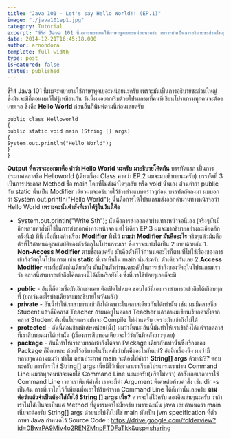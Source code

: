 ```yaml
---
title: "Java 101 - Let's say Hello World!! (EP.1)"
image: "./java101ep1.jpg"
category: Tutorial
excerpt: "ซีรีส์ Java 101 นี้ผมจะพยายามใช้ภาษาพูดเยอะหน่อยนะครับ เพราะมันเป็นการอธิบายซะส่วนใหญ่."
date: 2014-12-21T16:45:18.000
author: arnondora
templete: full-width
type: post
isFeatured: false
status: published
---
```


ซีรีส์ Java 101 นี้ผมจะพยายามใช้ภาษาพูดเยอะหน่อยนะครับ เพราะมันเป็นการอธิบายซะส่วนใหญ่ ซึ่งมันจะมีกี่ตอนผมก็ไม่รู้เหมือนกัน
วันนี้ผมอยากเริ่มด้วยโปรแกรมที่คนที่เขียนโปรแกรมทุกคนจะต้องเคยเจอ ซึ่งคือ **Hello World**
ก่อนอื่นก็พิมพ์ตามนี้ก่อนเลยครับ


    public class Helloworld
    {
    public static void main (String [] args)
    {
    System.out.println("Hello World");
    }
    }


**Output ที่ควรจะออกมาคือ คำว่า Hello World นะครับ**
**มาอธิบายโค้ตกัน**
บรรทัดแรก เป็นการประกาศคลาสชื่อ Helloworld (เดียวเรื่อง Class คาดว่า EP.2 ผมจะมาอธิบายนะครับ)
บรรทัดที่ 3 เป็นการประกาศ Method ชื่อ main โดยที่ไม่ส่งค่าใดๆกลับ หรือ void นั่นเอง ส่วนคำว่า public กับ static นั้นเป็น Modifier เดียวผมจะอธิบายไว้ข้างล่างแบบคร่าวๆก่อน
บรรทัดถัดลงมา ผมบอกว่า System.out.println("Hello World"); นั่นคือการให้โปรแกรมส่งออกค่าผ่านทางหน้าจอว่า Hello World
**เพราะฉะนั้นคำสั่งที่เราได้รู้ในวันนี้คือ**
- System.out.println("Write Sth"); นั่นคือการส่งออกค่าผ่านทางหน้าจอนี่เอง (จริงๆมันมีอีกหลายคำสั่งที่ใช้ในการส่งออกค่าทางหน้าจอ แต่ไว้เดียว EP.3 ผมจะมาอธิบายอย่างละเอียดอีกครั้งนึง)
ทีนี้ เมื่อกี้ผมค้างเรื่อง **Modifier** ทิ้งไว้
**ถามว่า Modifier มันคืออะไร**
จริงๆแล้วมันคือตัวที่ไว้กำหนดคุณสมบัติของตัววัตถุในโปรแกรมเรา ซึ่งเราจะแบ่งได้เป็น 2 แบบด้วยกัน
1\. **Non-Access Modifier** ตามชื่อเลยครับ มันคือตัวที่ไว้กำหนดอะไรก็ตามที่ไม่ใช่เรื่องของการเข้าถึงวัตถุในโปรแกรม เช่น **static** ที่เราเห็นใน main นั่นล่ะครับ ตัวเดียวกันเลย
2\.**Access Modifier** ตามชื่อมันเช่นเดียวกัน มันเป็นตัวกำหนดระดับในการเข้าถึงของวัตถุในโปรแกรมเราว่า คลาสนี้สามารถเข้่าถึงโค๊ตตรงนี้ได้มั้ยหรือยังไง ซึ่งที่เราใช้บ่อยๆเลยก็จะมี

* **public** - อันนี้ก็ตามชื่อมันอีกเช่นเคย คือเปิดไปหมด ชอบโชว์นี่เอง เราสามารถเข้าถึงได้เกือบทุกที่ (ยกเว้นอะไรบ้างเดียวจะมาอธิบายในวันหลัง)
* **private** - อันนี้ทำให้เราสามารถเข้าถึงได้เฉพาะในคลาสเดียวกันได้เท่านั้น เช่น ผมมีคลาสชื่อ Student แล้วก็มีคลาส Teacher ถ้าผมอยู่ในคลาส Teacher แล้วถ้าผมเขียนเรียกคำสั่งจากคลาส Student อันนั้นโปรแกรมมันจะ Compile ไม่ผ่านครับ เพราะมันเข้าถึงไม่ได้
* **protected** - อันนี้ค่อนข้างพิเศษหน่อย(มั้ง) ผมว่างั้นนะ อันนี้มันทำให้เราเข้าถึงได้แค่จากคลาสที่เราสืบทอดมาได้เท่านั้น (เรื่องการสืบทอดเดียวจะไว้ว่ากันทีหลังยาวๆเลย)
* **package** - อันนี้ทำให้เราสามารถเข้าถึงได้จาก Package เดียวกันเท่านั้นซึ่งเรื่องของ Package ก็อีกแหละ ต้องไว้อธิบายในวันหลังว่ามันคืออะไรกันแน่?
อ่ออีกเรื่องนึง ผมว่ามีหลายๆคนถามผมว่า
ทำไม ตอนประกาศ main จะต้องใส่คำว่า **String\[\] args** ด้วยล่ะ??
ตอบนะครับ การที่เราใส่ String\[\] args เนี่ยมีไว้เพื่อเวลาเราเรียกโปรแกรมเราผ่าน Command Line ผมว่าทุกคนน่าจะเคยใช้ Command Line นะนะครับ(หรือไม่หว่า) ถ้าสังเกตเวลาเราใช้ Command Line เวลาเราพิมพ์คำสั่ง เราจะมีค่า Argument พิเศษต่อท้ายคำสั่ง เช่น dir -s เป็นต้น การที่เราใส่ไว้ก็เพียงเพื่อเอาให้รับค่าจาก Command Line ได้ก็เท่านั้นเลยครับ
**ถามต่อว่าแล้วจำเป็นต้องใส่มั้ยไอ้ String \[\] args เนี่ย?**
ควรจะใส่ไว้ครับ ลองคิดเล่นๆนะครับ ว่าถ้าเราไม่ใส่เป็นจะเป็นแค่ Method ที่ดูธรรมดาใช่มั้ยครับ เพราะฉะนั้น java เลยกำหนดว่า main เนี่ยจะต้องรับ String\[\] args ด้วยนะไม่งั้นไม่ใช่ main มันเป็น jvm specification ที่ตัวภาษา Java กำหนดไว้
Source Code : https://drive.google.com/folderview?id=0BwrPA9Miv4o2RENZMnpFTDFaTkk&usp=sharing
